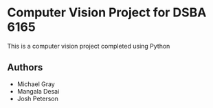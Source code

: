 # Computer Vision Project for DSBA 6165
This is a computer vision project completed using Python

## Authors

* Michael Gray
* Mangala Desai
* Josh Peterson
